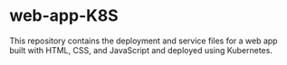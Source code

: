 # web-app-K8S
This repository contains the deployment and service files for a web app built with HTML, CSS, and JavaScript and deployed using Kubernetes.
